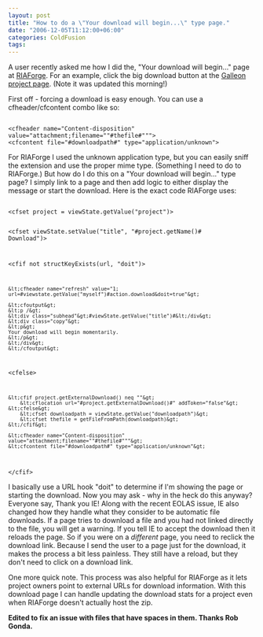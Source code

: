 ```yaml
---
layout: post
title: "How to do a \"Your download will begin...\" type page."
date: "2006-12-05T11:12:00+06:00"
categories: ColdFusion 
tags: 
---
```


A user recently asked me how I did the, "Your download will begin..." page at <a href="http://www.riaforge.org">RIAForge</a>. For an example, click the big download button at the <a href="http://galleon.riaforge.org">Galleon project page</a>. (Note it was updated this morning!)
<!--more-->
First off - forcing a download is easy enough. You can use a cfheader/cfcontent combo like so:

<code>
&lt;cfheader name="Content-disposition" value="attachment;filename=""#thefile#"""&gt;		
&lt;cfcontent file="#downloadpath#" type="application/unknown"&gt;	</code>

For RIAForge I used the unknown application type, but you can easily sniff the extension and use the proper mime type. (Something I need to do to RIAForge.) But how do I do this on a "Your download will begin..." type page? I simply link to a page and then add logic to either display the message 	or start the download. Here is the exact code RIAForge uses:

<code>
&lt;cfset project = viewState.getValue("project")&gt;

&lt;cfset viewState.setValue("title", "#project.getName()# Download")&gt;

&lt;cfif not structKeyExists(url, "doit")&gt;

	&lt;cfheader name="refresh" value="1; url=#viewstate.getValue("myself")#action.download&doit=true"&gt;

	&lt;cfoutput&gt;
	&lt;p /&gt;
	&lt;div class="subhead"&gt;#viewState.getValue("title")#&lt;/div&gt;
	&lt;div class="copy"&gt;
	&lt;p&gt;
	Your download will begin momentarily.
	&lt;/p&gt; 
	&lt;/div&gt;
	&lt;/cfoutput&gt;

&lt;cfelse&gt;

	&lt;cfif project.getExternalDownload() neq ""&gt;
		&lt;cflocation url="#project.getExternalDownload()#" addToken="false"&gt;
	&lt;cfelse&gt;
		&lt;cfset downloadpath = viewState.getValue("downloadpath")&gt;
		&lt;cfset thefile = getFileFromPath(downloadpath)&gt;
	&lt;/cfif&gt;
	
	&lt;cfheader name="Content-disposition" value="attachment;filename=""#thefile#"""&gt;		
	&lt;cfcontent file="#downloadpath#" type="application/unknown"&gt;		

&lt;/cfif&gt;
</code>

I basically use a URL hook "doit" to determine if I'm showing the page or starting the download. Now you may ask - why in the heck do this anyway? Everyone say, Thank you IE! Along with the recent EOLAS issue, IE also changed how they handle what they consider to be automatic file downloads. If a page tries to download a file and you had not linked directly to the file, you will get a warning. If you tell IE to accept the download then it reloads the page. So if you were on a <i>different</i> page, you need to reclick the download link. Because I send the user to a page just for the download, it makes the process a bit less painless. They still have a reload, but they don't need to click on a download link.

One more quick note. This process was also helpful for RIAForge as it lets project owners point to external URLs for download information. With this download page I can handle updating the download stats for a project even when RIAForge doesn't actually host the zip.

<b>Edited to fix an issue with files that have spaces in them. Thanks Rob Gonda.</b>